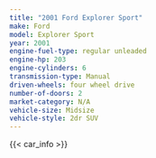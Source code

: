 ```yaml
---
title: "2001 Ford Explorer Sport"
make: Ford
model: Explorer Sport
year: 2001
engine-fuel-type: regular unleaded
engine-hp: 203
engine-cylinders: 6
transmission-type: Manual
driven-wheels: four wheel drive
number-of-doors: 2
market-category: N/A
vehicle-size: Midsize
vehicle-style: 2dr SUV
---
```


{{< car_info >}}
